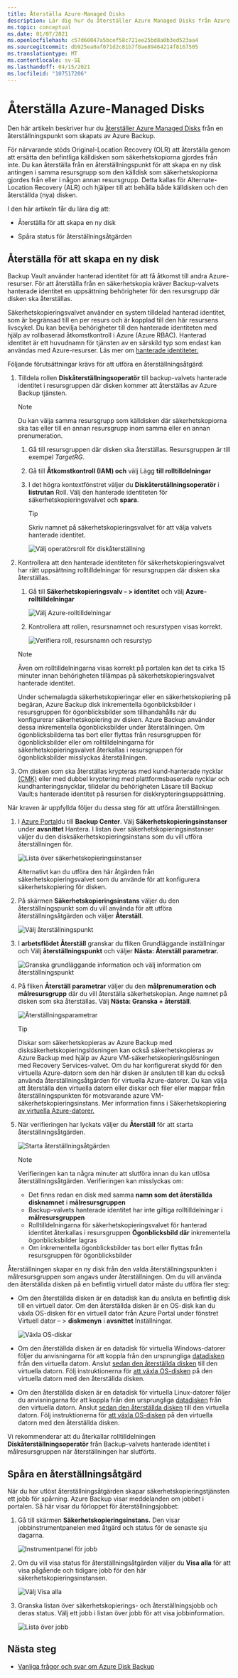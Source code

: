 ```yaml
---
title: Återställa Azure-Managed Disks
description: Lär dig hur du återställer Azure Managed Disks från Azure Portal.
ms.topic: conceptual
ms.date: 01/07/2021
ms.openlocfilehash: c57d60047a5bcef58c721ee25bd8a0b3ed523aa4
ms.sourcegitcommit: db925ea0af071d2c81b7f0ae89464214f8167505
ms.translationtype: MT
ms.contentlocale: sv-SE
ms.lasthandoff: 04/15/2021
ms.locfileid: "107517206"
---
```

# <a name="restore-azure-managed-disks"></a>Återställa Azure-Managed Disks

Den här artikeln beskriver hur du [återställer Azure Managed Disks](../virtual-machines/managed-disks-overview.md) från en återställningspunkt som skapats av Azure Backup.

För närvarande stöds Original-Location Recovery (OLR) att återställa genom att ersätta den befintliga källdisken som säkerhetskopiorna gjordes från inte. Du kan återställa från en återställningspunkt för att skapa en ny disk antingen i samma resursgrupp som den källdisk som säkerhetskopiorna gjordes från eller i någon annan resursgrupp. Detta kallas för Alternate-Location Recovery (ALR) och hjälper till att behålla både källdisken och den återställda (nya) disken.

I den här artikeln får du lära dig att:

- Återställa för att skapa en ny disk

- Spåra status för återställningsåtgärden

## <a name="restore-to-create-a-new-disk"></a>Återställa för att skapa en ny disk

Backup Vault använder hanterad identitet för att få åtkomst till andra Azure-resurser. För att återställa från en säkerhetskopia kräver Backup-valvets hanterade identitet en uppsättning behörigheter för den resursgrupp där disken ska återställas.

Säkerhetskopieringsvalvet använder en system tilldelad hanterad identitet, som är begränsad till en per resurs och är kopplad till den här resursens livscykel. Du kan bevilja behörigheter till den hanterade identiteten med hjälp av rollbaserad åtkomstkontroll i Azure (Azure RBAC). Hanterad identitet är ett huvudnamn för tjänsten av en särskild typ som endast kan användas med Azure-resurser. Läs mer om [hanterade identiteter.](../active-directory/managed-identities-azure-resources/overview.md)

Följande förutsättningar krävs för att utföra en återställningsåtgärd:

1. Tilldela rollen **Diskåterställningsoperatör** till backup-valvets hanterade identitet i resursgruppen där disken kommer att återställas av Azure Backup tjänsten.

    >[!NOTE]
    > Du kan välja samma resursgrupp som källdisken där säkerhetskopiorna ska tas eller till en annan resursgrupp inom samma eller en annan prenumeration.

    1. Gå till resursgruppen där disken ska återställas. Resursgruppen är till exempel *TargetRG*.

    1. Gå till **Åtkomstkontroll (IAM) och** välj Lägg **till rolltilldelningar**

    1. I det högra kontextfönstret väljer du **Diskåterställningsoperatör** i **listrutan** Roll. Välj den hanterade identiteten för säkerhetskopieringsvalvet och **spara**.

        >[!TIP]
        >Skriv namnet på säkerhetskopieringsvalvet för att välja valvets hanterade identitet.

        ![Välj operatörsroll för diskåterställning](./media/restore-managed-disks/disk-restore-operator-role.png)

1. Kontrollera att den hanterade identiteten för säkerhetskopieringsvalvet har rätt uppsättning rolltilldelningar för resursgruppen där disken ska återställas.

    1. Gå till **Säkerhetskopieringsvalv – > identitet** och välj **Azure-rolltilldelningar**

        ![Välj Azure-rolltilldelningar](./media/restore-managed-disks/azure-role-assignments.png)

    1. Kontrollera att rollen, resursnamnet och resurstypen visas korrekt.

        ![Verifiera roll, resursnamn och resurstyp](./media/restore-managed-disks/verify-role.png)

    >[!NOTE]
    >Även om rolltilldelningarna visas korrekt på portalen kan det ta cirka 15 minuter innan behörigheten tillämpas på säkerhetskopieringsvalvet hanterade identitet.
    >
    >Under schemalagda säkerhetskopieringar eller en säkerhetskopiering på begäran, Azure Backup disk inkrementella ögonblicksbilder i resursgruppen för ögonblicksbilder som tillhandahålls när du konfigurerar säkerhetskopiering av disken. Azure Backup använder dessa inkrementella ögonblicksbilder under återställningen. Om ögonblicksbilderna tas bort eller flyttas från resursgruppen för ögonblicksbilder eller om rolltilldelningarna för säkerhetskopieringsvalvet återkallas i resursgruppen för ögonblicksbilder misslyckas återställningen.

1. Om disken som ska återställas krypteras med kund-hanterade nycklar [(CMK)](../virtual-machines/disks-enable-customer-managed-keys-portal.md) eller med dubbel kryptering med  plattformsbaserade nycklar och kundhanteringsnycklar, [](../virtual-machines/disks-enable-double-encryption-at-rest-portal.md)tilldelar du behörigheten Läsare till Backup Vault:s hanterade identitet på resursen för diskkrypteringsuppsättning. 

När kraven är uppfyllda följer du dessa steg för att utföra återställningen.

1. I [Azure Portal](https://portal.azure.com/)du till **Backup Center**. Välj **Säkerhetskopieringsinstanser** under **avsnittet** Hantera. I listan över säkerhetskopieringsinstanser väljer du den disksäkerhetskopieringsinstans som du vill utföra återställningen för.

    ![Lista över säkerhetskopieringsinstanser](./media/restore-managed-disks/backup-instances.png)

    Alternativt kan du utföra den här åtgärden från säkerhetskopieringsvalvet som du använde för att konfigurera säkerhetskopiering för disken.

1. På skärmen **Säkerhetskopieringsinstans** väljer du den återställningspunkt som du vill använda för att utföra återställningsåtgärden och väljer **Återställ**.

    ![Välj återställningspunkt](./media/restore-managed-disks/select-restore-point.png)

1. I **arbetsflödet Återställ** granskar du fliken Grundläggande inställningar och Välj **återställningspunkt** och väljer **Nästa: Återställ parametrar.** 

    ![Granska grundläggande information och välj information om återställningspunkt](./media/restore-managed-disks/review-information.png)

1. På fliken **Återställ parametrar** väljer du den **målprenumeration** **och målresursgrupp** där du vill återställa säkerhetskopian. Ange namnet på disken som ska återställas. Välj **Nästa: Granska + återställ**.

    ![Återställningsparametrar](./media/restore-managed-disks/restore-parameters.png)

    >[!TIP]
    >Diskar som säkerhetskopieras av Azure Backup med disksäkerhetskopieringslösningen kan också säkerhetskopieras av Azure Backup med hjälp av Azure VM-säkerhetskopieringslösningen med Recovery Services-valvet. Om du har konfigurerat skydd för den virtuella Azure-datorn som den här disken är ansluten till kan du också använda återställningsåtgärden för virtuella Azure-datorer. Du kan välja att återställa den virtuella datorn eller diskar och filer eller mappar från återställningspunkten för motsvarande azure VM-säkerhetskopieringsinstans. Mer information finns i Säkerhetskopiering [av virtuella Azure-datorer.](./about-azure-vm-restore.md)

1. När verifieringen har lyckats väljer du **Återställ** för att starta återställningsåtgärden.

    ![Starta återställningsåtgärden](./media/restore-managed-disks/initiate-restore.png)

    >[!NOTE]
    > Verifieringen kan ta några minuter att slutföra innan du kan utlösa återställningsåtgärden. Verifieringen kan misslyckas om:
    >
    > - Det finns redan en disk med samma **namn som det återställda disknamnet** i **målresursgruppen**
    > - Backup-valvets hanterade identitet har inte giltiga rolltilldelningar i **målresursgruppen**
    > - Rolltilldelningarna för säkerhetskopieringsvalvet för hanterad identitet återkallas i resursgruppen **Ögonblicksbild där** inkrementella ögonblicksbilder lagras
    > - Om inkrementella ögonblicksbilder tas bort eller flyttas från resursgruppen för ögonblicksbilder

Återställningen skapar en ny disk från den valda återställningspunkten i målresursgruppen som angavs under återställningen. Om du vill använda den återställda disken på en befintlig virtuell dator måste du utföra fler steg:

- Om den återställda disken är en datadisk kan du ansluta en befintlig disk till en virtuell dator. Om den återställda disken är en OS-disk kan du växla OS-disken  för en virtuell dator från Azure Portal under fönstret Virtuell dator – > **diskmenyn** i **avsnittet** Inställningar.

    ![Växla OS-diskar](./media/restore-managed-disks/swap-os-disks.png)

- Om den återställda disken är en datadisk för virtuella Windows-datorer följer du anvisningarna för att koppla från den ursprungliga [datadisken](../virtual-machines/windows/detach-disk.md#detach-a-data-disk-using-the-portal) från den virtuella datorn. Anslut [sedan den återställda disken](../virtual-machines/windows/attach-managed-disk-portal.md) till den virtuella datorn. Följ instruktionerna för [att växla OS-disken](../virtual-machines/windows/os-disk-swap.md) på den virtuella datorn med den återställda disken.

- Om den återställda disken är en datadisk för virtuella Linux-datorer följer du anvisningarna för att koppla från den ursprungliga [datadisken](../virtual-machines/linux/detach-disk.md#detach-a-data-disk-using-the-portal) från den virtuella datorn. Anslut [sedan den återställda disken](../virtual-machines/linux/attach-disk-portal.md#attach-an-existing-disk) till den virtuella datorn. Följ instruktionerna för [att växla OS-disken](../virtual-machines/linux/os-disk-swap.md) på den virtuella datorn med den återställda disken.

Vi rekommenderar att du återkallar rolltilldelningen **Diskåterställningsoperatör** från Backup-valvets hanterade identitet i målresursgruppen när återställningen har slutförts. 

## <a name="track-a-restore-operation"></a>Spåra en återställningsåtgärd

När du har utlöst återställningsåtgärden skapar säkerhetskopieringstjänsten ett jobb för spårning. Azure Backup visar meddelanden om jobbet i portalen. Så här visar du förloppet för återställningsjobbet:

1. Gå till skärmen **Säkerhetskopieringsinstans.** Den visar jobbinstrumentpanelen med åtgärd och status för de senaste sju dagarna.

    ![Instrumentpanel för jobb](./media/restore-managed-disks/jobs-dashboard.png)

1. Om du vill visa status för återställningsåtgärden väljer du **Visa alla** för att visa pågående och tidigare jobb för den här säkerhetskopieringsinstansen.

    ![Välj Visa alla](./media/restore-managed-disks/view-all.png)

1. Granska listan över säkerhetskopierings- och återställningsjobb och deras status. Välj ett jobb i listan över jobb för att visa jobbinformation.

    ![Lista över jobb](./media/restore-managed-disks/list-of-jobs.png)

## <a name="next-steps"></a>Nästa steg

- [Vanliga frågor och svar om Azure Disk Backup](disk-backup-faq.yml)
